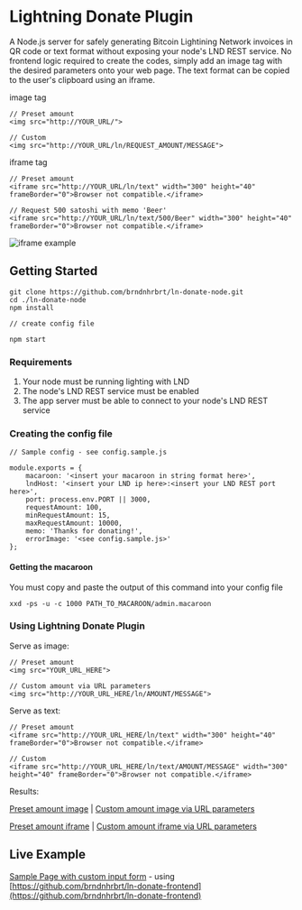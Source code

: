 # Lightning Donate Plugin

A Node.js server for safely generating Bitcoin Lightining Network invoices in QR code or text format without exposing your node's LND REST service. No frontend logic required to create the codes, simply add an image tag with the desired parameters onto your web page. The text format can be copied to the user's clipboard using an iframe.

image tag
```
// Preset amount
<img src="http://YOUR_URL/">

// Custom
<img src="http://YOUR_URL/ln/REQUEST_AMOUNT/MESSAGE">

```

iframe tag
```
// Preset amount
<iframe src="http://YOUR_URL/ln/text" width="300" height="40" frameBorder="0">Browser not compatible.</iframe>

// Request 500 satoshi with memo 'Beer'
<iframe src="http://YOUR_URL/ln/text/500/Beer" width="300" height="40" frameBorder="0">Browser not compatible.</iframe>

```

![iframe example](http://brndnhrbrt.github.io/img/iframe.example.png)

## Getting Started

```
git clone https://github.com/brndnhrbrt/ln-donate-node.git
cd ./ln-donate-node
npm install

// create config file

npm start
```

### Requirements

1. Your node must be running lighting with LND
2. The node's LND REST service must be enabled
3. The app server must be able to connect to your node's LND REST service

### Creating the config file

```
// Sample config - see config.sample.js

module.exports = {
    macaroon: '<insert your macaroon in string format here>',
    lndHost: '<insert your LND ip here>:<insert your LND REST port here>',
    port: process.env.PORT || 3000,
    requestAmount: 100,
    minRequestAmount: 15,
    maxRequestAmount: 10000,
    memo: 'Thanks for donating!',
    errorImage: '<see config.sample.js>'
};

```

#### Getting the macaroon

You must copy and paste the output of this command into your config file

```
xxd -ps -u -c 1000 PATH_TO_MACAROON/admin.macaroon
```

### Using Lightning Donate Plugin

Serve as image:
```
// Preset amount
<img src="YOUR_URL_HERE">

// Custom amount via URL parameters
<img src="http://YOUR_URL_HERE/ln/AMOUNT/MESSAGE">

```

Serve as text:

```
// Preset amount
<iframe src="http://YOUR_URL_HERE/ln/text" width="300" height="40" frameBorder="0">Browser not compatible.</iframe>

// Custom
<iframe src="http://YOUR_URL_HERE/ln/text/AMOUNT/MESSAGE" width="300" height="40" frameBorder="0">Browser not compatible.</iframe>

```

Results:

[Preset amount image](http://www.btarpbits.com/)  |  [Custom amount image via URL parameters](http://www.btarpbits.com/ln/500/Hello%20world!)

[Preset amount iframe](http://www.btarpbits.com/ln/text)  |  [Custom amount iframe via URL parameters](http://www.btarpbits.com/ln/text/500/Beer)

## Live Example 

[Sample Page with custom input form](http://www.btarpbits.com/sample) - using [https://github.com/brndnhrbrt/ln-donate-frontend](https://github.com/brndnhrbrt/ln-donate-frontend)
